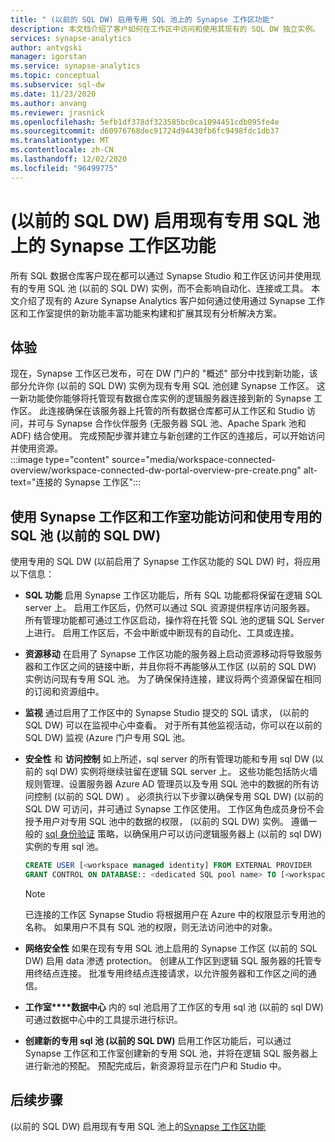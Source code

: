 ```yaml
---
title: " (以前的 SQL DW) 启用专用 SQL 池上的 Synapse 工作区功能"
description: 本文档介绍了客户如何在工作区中访问和使用其现有的 SQL DW 独立实例。
services: synapse-analytics
author: antvgski
manager: igorstan
ms.service: synapse-analytics
ms.topic: conceptual
ms.subservice: sql-dw
ms.date: 11/23/2020
ms.author: anvang
ms.reviewer: jrasnick
ms.openlocfilehash: 5efb1df378df323585bc0ca1094451cdb095fe4e
ms.sourcegitcommit: d60976768dec91724d94430fb6fc9498fdc1db37
ms.translationtype: MT
ms.contentlocale: zh-CN
ms.lasthandoff: 12/02/2020
ms.locfileid: "96499775"
---
```

# <a name="enabling-synapse-workspace-features-on-an-existing-dedicated-sql-pool-formerly-sql-dw"></a> (以前的 SQL DW) 启用现有专用 SQL 池上的 Synapse 工作区功能

所有 SQL 数据仓库客户现在都可以通过 Synapse Studio 和工作区访问并使用现有的专用 SQL 池 (以前的 SQL DW) 实例，而不会影响自动化、连接或工具。 本文介绍了现有的 Azure Synapse Analytics 客户如何通过使用通过 Synapse 工作区和工作室提供的新功能丰富功能来构建和扩展其现有分析解决方案。   

## <a name="experience"></a>体验
 
现在，Synapse 工作区已发布，可在 DW 门户的 "概述" 部分中找到新功能，该部分允许你 (以前的 SQL DW) 实例为现有专用 SQL 池创建 Synapse 工作区。 这一新功能使你能够将托管现有数据仓库实例的逻辑服务器连接到新的 Synapse 工作区。 此连接确保在该服务器上托管的所有数据仓库都可从工作区和 Studio 访问，并可与 Synapse 合作伙伴服务 (无服务器 SQL 池、Apache Spark 池和 ADF) 结合使用。 完成预配步骤并建立与新创建的工作区的连接后，可以开始访问并使用资源。  
:::image type="content" source="media/workspace-connected-overview/workspace-connected-dw-portal-overview-pre-create.png" alt-text="连接的 Synapse 工作区":::

## <a name="using-synapse-workspace-and-studio-features-to-access-and-use-a-dedicated-sql-pool-formerly-sql-dw"></a>使用 Synapse 工作区和工作室功能访问和使用专用的 SQL 池 (以前的 SQL DW) 
 
使用专用的 SQL DW (以前启用了 Synapse 工作区功能的 SQL DW) 时，将应用以下信息： 
- **SQL 功能** 启用 Synapse 工作区功能后，所有 SQL 功能都将保留在逻辑 SQL server 上。 启用工作区后，仍然可以通过 SQL 资源提供程序访问服务器。 所有管理功能都可通过工作区启动，操作将在托管 SQL 池的逻辑 SQL Server 上进行。 启用工作区后，不会中断或中断现有的自动化、工具或连接。  
- **资源移动**  在启用了 Synapse 工作区功能的服务器上启动资源移动将导致服务器和工作区之间的链接中断，并且你将不再能够从工作区 (以前的 SQL DW) 实例访问现有专用 SQL 池。 为了确保保持连接，建议将两个资源保留在相同的订阅和资源组中。 
- **监视** 通过启用了工作区中的 Synapse Studio 提交的 SQL 请求， (以前的 SQL DW) 可以在监视中心中查看。 对于所有其他监视活动，你可以在以前的 SQL DW) 监视 (Azure 门户专用 SQL 池。 
- **安全性** 和 **访问控制** 如上所述，sql server 的所有管理功能和专用 sql DW (以前的 sql DW) 实例将继续驻留在逻辑 SQL server 上。 这些功能包括防火墙规则管理、设置服务器 Azure AD 管理员以及专用 SQL 池中的数据的所有访问控制 (以前的 SQL DW) 。 必须执行以下步骤以确保专用 SQL DW)  (以前的 SQL DW 可访问，并可通过 Synapse 工作区使用。 工作区角色成员身份不会授予用户对专用 SQL 池中的数据的权限， (以前的 SQL DW) 实例。 遵循一般的 [sql 身份验证](sql-data-warehouse-authentication.md) 策略，以确保用户可以访问逻辑服务器上 (以前的 sql DW) 实例的专用 sql 池。 

    ```sql
    CREATE USER [<workspace managed identity] FROM EXTERNAL PROVIDER 
    GRANT CONTROL ON DATABASE:: <dedicated SQL pool name> TO [<workspace managed identity>
    ```

    > [!NOTE] 
    > 已连接的工作区 Synapse Studio 将根据用户在 Azure 中的权限显示专用池的名称。 如果用户不具有 SQL 池的权限，则无法访问池中的对象。 

- **网络安全性** 如果在现有专用 SQL 池上启用的 Synapse 工作区 (以前的 SQL DW) 启用 data 渗透 protection。 创建从工作区到逻辑 SQL 服务器的托管专用终结点连接。 批准专用终结点连接请求，以允许服务器和工作区之间的通信。
- **工作室****数据中心** 内的 sql 池启用了工作区的专用 sql 池 (以前的 sql DW) 可通过数据中心中的工具提示进行标识。 
- **创建新的专用 sql 池 (以前的 SQL DW)** 启用工作区功能后，可以通过 Synapse 工作区和工作室创建新的专用 SQL 池，并将在逻辑 SQL 服务器上进行新池的预配。 预配完成后，新资源将显示在门户和 Studio 中。      

## <a name="next-steps"></a>后续步骤
 (以前的 SQL DW) 启用现有专用 SQL 池上的[Synapse 工作区功能](workspace-connected-create.md)
